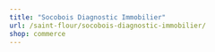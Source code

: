 ```yaml
---
title: "Socobois Diagnostic Immobilier"
url: /saint-flour/socobois-diagnostic-immobilier/
shop: commerce
---
```

